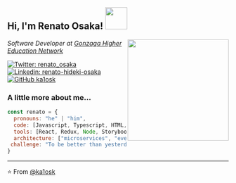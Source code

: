 <!--
**ka1osk/ka1osk** is a ✨ _special_ ✨ repository because its `README.md` (this file) appears on your GitHub profile.

Here are some ideas to get you started:

- 🔭 I’m currently working on ...
- 🌱 I’m currently learning ...
- 👯 I’m looking to collaborate on ...
- 🤔 I’m looking for help with ...
- 💬 Ask me about ...
- 📫 How to reach me: ...
- 😄 Pronouns: ...
- ⚡ Fun fact: ...
-->
<h2> Hi, I'm Renato Osaka! <img src="https://media.giphy.com/media/YPUh8SkoYuurwwV4bz/source.gif" width="50"></h2>
<img align='right' src="https://media.giphy.com/media/U3rYyVWOhXp64Yxr3r/source.gif" width="230">
<p><em>Software Developer at <a href="http://www.reges.com.br/">Gonzaga Higher Education Network</a>
</em></p>

[![Twitter: renato_osaka](https://img.shields.io/twitter/follow/renato_osaka?style=social)](https://twitter.com/renato_osaka)
[![Linkedin: renato-hideki-osaka](https://img.shields.io/badge/-renatohidekiosaka-blue?style=flat-square&logo=Linkedin&logoColor=white&link=https://www.linkedin.com/in/renato-hideki-osaka/)](https://www.linkedin.com/in/renato-hideki-osaka/)
[![GitHub ka1osk](https://img.shields.io/github/followers/ka1osk?label=follow&style=social)](https://github.com/ka1osk)


### A little more about me...  

```javascript
const renato = {
  pronouns: "he" | "him",
  code: [Javascript, Typescript, HTML, CSS, PHP, Delphi ],
  tools: [React, Redux, Node, Storybook, Styled-Components, Jest, Docker, Vue],
  architecture: ["microservices", "event-driven", "design system pattern"],
 challenge: "To be better than yesterday"
}
```
---

⭐️ From [@ka1osk](https://github.com/ka1osk)
